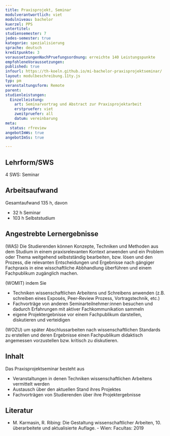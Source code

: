 ```yaml
---
title: Praxisprojekt, Seminar
modulverantwortlich: viet
modulniveau: bachelor
kuerzel: PPS
untertitel:
studiensemester: 7
jedes-semester: true
kategorie: spezialisierung
sprache: deutsch
kreditpunkte: 3
voraussetzungenNachPruefungsordnung: erreichte 140 Leistungspunkte
empfohleneVoraussetzungen: 
published: true
infourl: https://th-koeln.github.io/mi-bachelor-praxisprojektseminar/
layout: modulbeschreibung.11ty.js
typ: pm
veranstaltungsform: Remote
parent:
studienleistungen:
  Einzelleistung:
    art: Seminarvortrag und Abstract zur Praxisprojektarbeit
    erstpruefer: viet
    zweitpruefer: all
    datum: vereinbarung
meta:
  status: rfreview
angebotImWs: true
angebotImSs: true

---
```


## Lehrform/SWS

4 SWS: Seminar

## Arbeitsaufwand

Gesamtaufwand 135 h, davon

* 32 h Seminar
* 103 h Selbststudium

## Angestrebte Lernergebnisse

(WAS) Die Studierenden können Konzepte, Techniken und Methoden aus dem Studium in einem praxisrelevanten Kontext anwenden und ein Problem oder Thema weitgehend selbstständig bearbeiten, bzw. lösen und den Prozess, die relevanten Entscheidungen und Ergebnisse nach gängiger Fachpraxis in eine wisschaftliche Abbhandlung überführen und einem Fachpublikum zugänglich machen.

(WOMIT) indem Sie 

- Techniken wissenschaftlichen Arbeitens und Schreibens anwenden (z.B. schreiben eines Exposés, Peer-Review Prozess, Vortragstechnik, etc.)
- Fachvorträge von anderen Seminarteilnehmer:innen besuchen und dadurch Erfahrungen mit aktiver Fachkommunikation sammeln
- eigene Projektergebnisse vor einem Fachpublikum darstellen, diskutieren und verteidigen
  
(WOZU) um später Abschlussarbeiten nach wissenschaftlichen Standards zu erstellen und deren Ergebnisse einen Fachpublikum didaktisch angemessen vorzustellen bzw. kritisch zu diskutieren.

## Inhalt

Das Praxisprojektseminar besteht aus

- Veranstaltungen in denen Techniken wissenschaftlichen Arbeitens vermittelt werden
- Austausch über den aktuellen Stand ihres Projektes
- Fachvorträgen von Studierenden über ihre Projektergebnisse

## Literatur

- M. Karmasin, R. Ribing: Die Gestaltung wissenschaftlicher Arbeiten, 10. überarbeitete und aktualisierte Auflage. - Wien: Facultas: 2019
